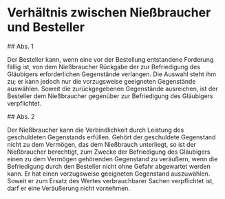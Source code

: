 # Verhältnis zwischen Nießbraucher und Besteller



\#\# Abs. 1

 Der Besteller kann, wenn eine vor der Bestellung entstandene Forderung fällig ist, von dem Nießbraucher Rückgabe der zur Befriedigung des Gläubigers erforderlichen Gegenstände verlangen. Die Auswahl steht ihm zu; er kann jedoch nur die vorzugsweise geeigneten Gegenstände auswählen. Soweit die zurückgegebenen Gegenstände ausreichen, ist der Besteller dem Nießbraucher gegenüber zur Befriedigung des Gläubigers verpflichtet.

\#\# Abs. 2

 Der Nießbraucher kann die Verbindlichkeit durch Leistung des geschuldeten Gegenstands erfüllen. Gehört der geschuldete Gegenstand nicht zu dem Vermögen, das dem Nießbrauch unterliegt, so ist der Nießbraucher berechtigt, zum Zwecke der Befriedigung des Gläubigers einen zu dem Vermögen gehörenden Gegenstand zu veräußern, wenn die Befriedigung durch den Besteller nicht ohne Gefahr abgewartet werden kann. Er hat einen vorzugsweise geeigneten Gegenstand auszuwählen. Soweit er zum Ersatz des Wertes verbrauchbarer Sachen verpflichtet ist, darf er eine Veräußerung nicht vornehmen. 

